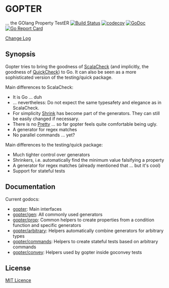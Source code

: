 # GOPTER

... the GOlang Property TestER
[![Build Status](https://travis-ci.org/leanovate/gopter.svg?branch=master)](https://travis-ci.org/leanovate/gopter)
[![codecov](https://codecov.io/gh/leanovate/gopter/branch/master/graph/badge.svg)](https://codecov.io/gh/leanovate/gopter)
[![GoDoc](https://godoc.org/github.com/leanovate/gopter?status.png)](https://godoc.org/github.com/leanovate/gopter)
[![Go Report Card](https://goreportcard.com/badge/github.com/leanovate/gopter)](https://goreportcard.com/report/github.com/leanovate/gopter)

[Change Log](CHANGELOG.md)

## Synopsis

Gopter tries to bring the goodness of [ScalaCheck](https://www.scalacheck.org/) (and implicitly, the goodness of [QuickCheck](http://hackage.haskell.org/package/QuickCheck)) to Go.
It can also be seen as a more sophisticated version of the testing/quick package.

Main differences to ScalaCheck:

* It is Go ... duh
* ... nevertheless: Do not expect the same typesafety and elegance as in ScalaCheck.
* For simplicity [Shrink](https://www.scalacheck.org/files/scalacheck_2.11-1.14.0-api/index.html#org.scalacheck.Shrink) has become part of the generators. They can still be easily changed if necessary.
* There is no [Pretty](https://www.scalacheck.org/files/scalacheck_2.11-1.14.0-api/index.html#org.scalacheck.util.Pretty) ... so far gopter feels quite comfortable being ugly.
* A generator for regex matches
* No parallel commands ... yet?

Main differences to the testing/quick package:

* Much tighter control over generators
* Shrinkers, i.e. automatically find the minimum value falsifying a property
* A generator for regex matches (already mentioned that ... but it's cool)
* Support for stateful tests

## Documentation

Current godocs:

* [gopter](https://godoc.org/github.com/leanovate/gopter):  Main interfaces
* [gopter/gen](https://godoc.org/github.com/leanovate/gopter/gen): All commonly used generators
* [gopter/prop](https://godoc.org/github.com/leanovate/gopter/prop): Common helpers to create properties from a condition function and specific generators
* [gopter/arbitrary](https://godoc.org/github.com/leanovate/gopter/arbitrary): Helpers automatically combine generators for arbitrary types
* [gopter/commands](https://godoc.org/github.com/leanovate/gopter/commands): Helpers to create stateful tests based on arbitrary commands
* [gopter/convey](https://godoc.org/github.com/leanovate/gopter/convey): Helpers used by gopter inside goconvey tests

## License

[MIT Licence](http://opensource.org/licenses/MIT)
